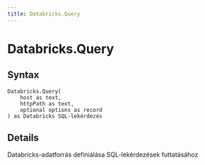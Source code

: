 ```yaml
---
title: Databricks.Query
---
```


# Databricks.Query



## Syntax

```powerquery
Databricks.Query(
    host as text,
    httpPath as text,
    optional options as record
) as Databricks SQL-lekérdezés
```


## Details

Databricks-adatforrás definiálása SQL-lekérdezések futtatásához


